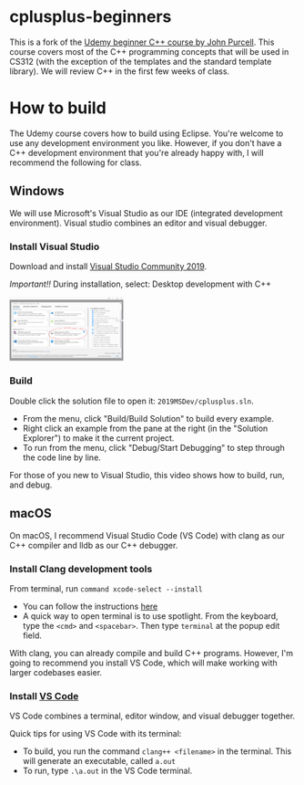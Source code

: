 # cplusplus-beginners

This is a fork of the [Udemy beginner C++ course by John Purcell](https://www.udemy.com/course/free-learn-c-tutorial-beginners/).
This course covers most of the C++ programming concepts that will be used in CS312 (with the exception of the templates and the 
standard template library). We will review C++ in the first few weeks of class.   

# How to build

The Udemy course covers how to build using Eclipse. You're welcome to use any development environment you like. However, if you don't have 
a C++ development environment that you're already happy with, I will recommend the following for class.

## Windows

We will use Microsoft's Visual Studio as our IDE (integrated development environment). Visual studio combines an editor and 
visual debugger. 

### Install Visual Studio 

Download and install [Visual Studio Community 2019](https://visualstudio.microsoft.com/vs/community/).

*Important!!* During installation, select: Desktop development with C++ 

<img src="InstallMSVC.png" alt="InstallOptions" width="200"/>

### Build

Double click the solution file to open it: `2019MSDev/cplusplus.sln`. 

* From the menu, click "Build/Build Solution" to build every example. 
* Right click an example from the pane at the right (in the "Solution Explorer") to make it the current project. 
* To run from the menu, click "Debug/Start Debugging" to step through the code line by line.

For those of you new to Visual Studio, this video shows how to build, run, and debug. 

## macOS 

On macOS, I recommend Visual Studio Code (VS Code) with clang as our C++ compiler and lldb as our C++ debugger. 

### Install Clang development tools

From terminal, run `command xcode-select --install`

* You can follow the instructions [here](https://www.ics.uci.edu/~pattis/common/handouts/macclion/clang.html)
* A quick way to open terminal is to use spotlight. From the keyboard, type the `<cmd>` and `<spacebar>`. Then type `terminal` at the popup edit field.

With clang, you can already compile and build C++ programs. However, I'm going to recommend you install VS Code, which will 
make working with larger codebases easier.

### Install [VS Code](https://code.visualstudio.com/)

VS Code combines a terminal, editor window, and visual debugger together. 

Quick tips for using VS Code with its terminal: 

* To build, you run the command `clang++ <filename>` in the terminal. This will generate an executable, called `a.out`
* To run, type `.\a.out` in the VS Code terminal.



